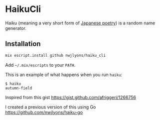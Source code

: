 # HaikuCli

Haiku (meaning a very short form of [Japanese poetry](http://en.wikipedia.org/wiki/Haiku)) is a random name generator.

## Installation

```bash
mix escript.install github nwjlyons/haiku_cli
```

Add `~/.mix/escripts` to your `PATH`.


This is an example of what happens when you run `haiku`:

```
$ haiku
autumn-field
```

Inspired from this gist https://gist.github.com/afriggeri/1266756

I created a previous version of this using Go https://github.com/nwjlyons/haiku-go
